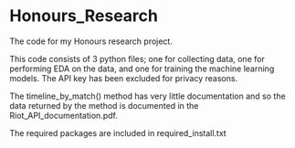 # Honours_Research
The code for my Honours research project.

This code consists of 3 python files; one for collecting data, one for performing EDA on the data, and one for training the machine learning models. The API key has been excluded for privacy reasons.

The timeline_by_match() method has very little documentation and so the data returned by the method is documented in the Riot_API_documentation.pdf.

The required packages are included in required_install.txt

